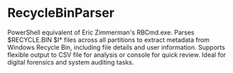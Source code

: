 # RecycleBinParser
PowerShell equivalent of Eric Zimmerman's RBCmd.exe. Parses $RECYCLE.BIN $I* files across all partitions to extract metadata from Windows Recycle Bin, including file details and user information. Supports flexible output to CSV file for analysis or console for quick review. Ideal for digital forensics and system auditing tasks.
